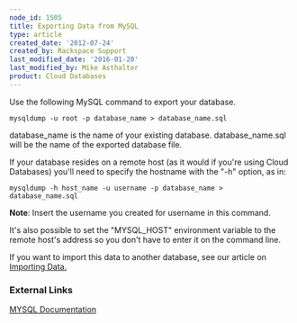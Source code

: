 ```yaml
---
node_id: 1505
title: Exporting Data from MySQL
type: article
created_date: '2012-07-24'
created_by: Rackspace Support
last_modified_date: '2016-01-20'
last_modified_by: Mike Asthalter
product: Cloud Databases
---
```


Use the following MySQL command to export your database.

    mysqldump -u root -p database_name > database_name.sql

database\_name is the name of your existing database. database\_name.sql
will be the name of the exported database file.

If your database resides on a remote host (as it would if you're using
Cloud Databases) you'll need to specify the hostname with the "-h"
option, as in:

    mysqldump -h host_name -u username -p database_name > database_name.sql

**Note**: Insert the username you created for username in this command.

It's also possible to set the "MYSQL\_HOST" environment variable to the
remote host's address so you don't have to enter it on the command line.

If you want to import this data to another database, see our article on
[Importing
Data.](/how-to/importing-data-into-cloud-databases "Importing Data")

### External Links

[MYSQL Documentation](http://dev.mysql.com/doc/)

